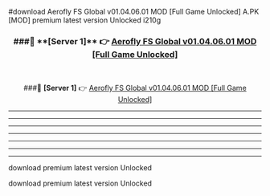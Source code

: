 #download Aerofly FS Global v01.04.06.01 MOD [Full Game Unlocked]  A.PK [MOD] premium latest version Unlocked i210g 



<div align="center">
<h3>###🔹 **[Server 1]** 👉 <a href="https://download1apk.web.app/">Aerofly FS Global v01.04.06.01 MOD [Full Game Unlocked] </a></h3><br>


###🔹 **[Server 1]** 👉 <a href="https://download1apk.web.app/">Aerofly FS Global v01.04.06.01 MOD [Full Game Unlocked] </a></h3>
</div>



----------------------------------------------------------

----------------------------------------------------------

----------------------------------------------------------

----------------------------------------------------------

----------------------------------------------------------

----------------------------------------------------------

----------------------------------------------------------

download premium latest version Unlocked

download premium latest version Unlocked

